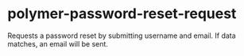 # polymer-password-reset-request
Requests a password reset by submitting username and email. If data matches, an email will be sent.
